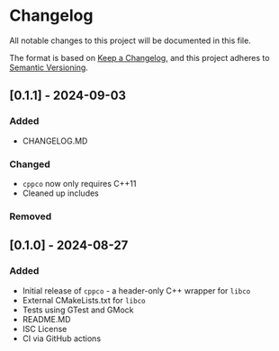 # Changelog

All notable changes to this project will be documented in this file.

The format is based on [Keep a Changelog](https://keepachangelog.com/en/1.1.0/),
and this project adheres to [Semantic Versioning](https://semver.org/spec/v2.0.0.html).

## [0.1.1] - 2024-09-03

### Added

- CHANGELOG.MD

### Changed

- `cppco` now only requires C++11
- Cleaned up includes

### Removed

## [0.1.0] - 2024-08-27

### Added

- Initial release of `cppco` - a header-only C++ wrapper for `libco`
- External CMakeLists.txt for `libco`
- Tests using GTest and GMock
- README.MD
- ISC License
- CI via GitHub actions
